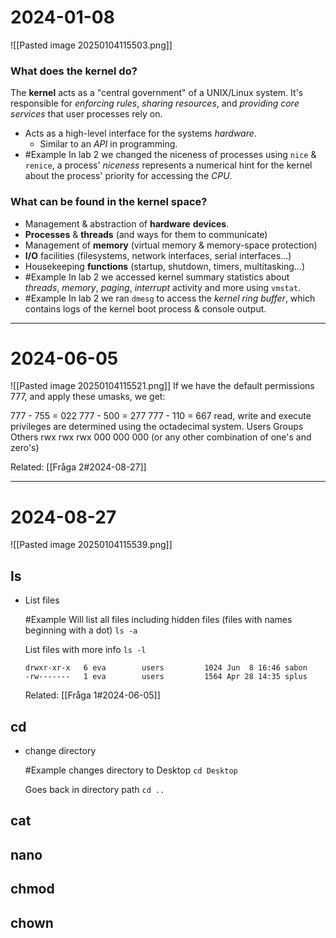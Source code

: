 # 2024-01-08
![[Pasted image 20250104115503.png]]
### What does the kernel do?
The **kernel** acts as a "central government" of a UNIX/Linux system. It's responsible for *enforcing rules*, *sharing* *resources*, and *providing* *core* *services* that user processes rely on.
* Acts as a high-level interface for the systems *hardware*.
	* Similar to an *API* in programming.
* #Example In lab 2 we changed the niceness of processes using ``nice`` & ``renice``, a process' *niceness* represents a numerical hint for the kernel about the process' priority for accessing the *CPU*. 
### What can be found in the kernel space?
* Management & abstraction of **hardware** **devices**.
* **Processes** & **threads** (and ways for them to communicate)
* Management of **memory** (virtual memory & memory-space protection)
* **I/O** facilities (filesystems, network interfaces, serial interfaces...)
* Housekeeping **functions** (startup, shutdown, timers, multitasking...)
* #Example In lab 2 we accessed kernel summary statistics about *threads*, *memory*, *paging*, *interrupt* activity and more using ``vmstat``. 
* #Example In lab 2 we ran ``dmesg`` to access the *kernel ring buffer*, which contains logs of the kernel boot process & console output.

---
# 2024-06-05
![[Pasted image 20250104115521.png]]
If we have the default permissions 777, and apply these umasks, we get:

777 - 755 = 022 
777 - 500 = 277 
777 - 110 = 667 
read, write and execute privileges are determined using the octadecimal system.
Users Groups Others
rwx      rwx       rwx 
000      000      000 (or any other combination of one's and zero's) 



Related:
[[Fråga 2#2024-08-27]]

---
# 2024-08-27
![[Pasted image 20250104115539.png]]
## **ls**
- List files
	  
	#Example
	Will list all files including hidden files (files with names beginning with a dot)
	`ls -a`
	  
	List files with more info
	`ls -l` 
	 ```
	 drwxr-xr-x   6 eva        users         1024 Jun  8 16:46 sabon
	 -rw-------   1 eva        users         1564 Apr 28 14:35 splus
	 ``` 
	Related:
	[[Fråga 1#2024-06-05]]
## **cd**
- change directory
	
	#Example
	changes directory to Desktop
	`cd Desktop`
	
	Goes back in directory path
	`cd ..`
## **cat**

## **nano**

## **chmod**

## **chown**
